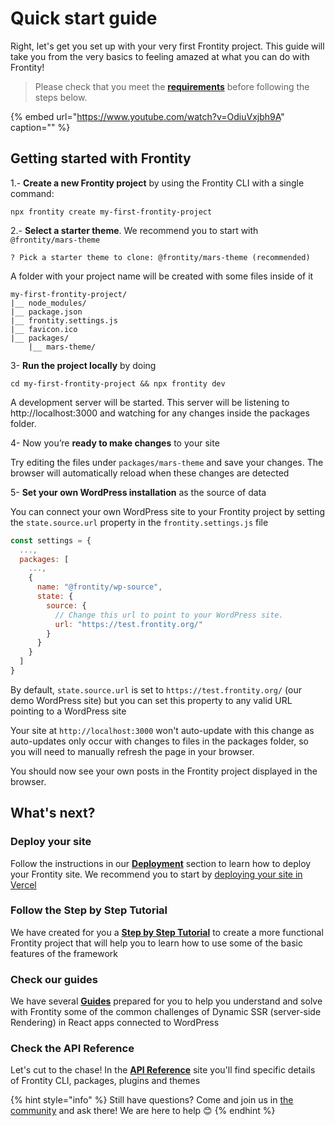 # Quick start guide

Right, let's get you set up with your very first Frontity project. This guide will take you from the very basics to feeling amazed at what you can do with Frontity!

> Please check that you meet the [**requirements**](README.md#requirements) before following the steps below.

{% embed url="https://www.youtube.com/watch?v=OdiuVxjbh9A" caption="" %}

## Getting started with Frontity

1.-  **Create a new Frontity project** by using the Frontity CLI with a single command:

```text
npx frontity create my-first-frontity-project
```

2.-  **Select a starter theme**. We recommend you to start with `@frontity/mars-theme`

```
? Pick a starter theme to clone: @frontity/mars-theme (recommended)
```

A folder with your project name will be created with some files inside of it

```
my-first-frontity-project/
|__ node_modules/
|__ package.json
|__ frontity.settings.js
|__ favicon.ico
|__ packages/
    |__ mars-theme/
```

3- **Run the project locally** by doing

```
cd my-first-frontity-project && npx frontity dev
```

A development server will be started. This server will be listening to http://localhost:3000 and watching for any changes inside the packages folder.


4- Now you’re **ready to make changes** to your site

Try editing the files under `packages/mars-theme` and save your changes. The browser will automatically reload when these changes are detected

5- **Set your own WordPress installation** as the source of data 

You can connect your own WordPress site to your Frontity project by setting the `state.source.url` property in the `frontity.settings.js` file

```javascript
const settings = {
  ...,
  packages: [
    ...,
    {
      name: "@frontity/wp-source",
      state: {
        source: {
          // Change this url to point to your WordPress site.
          url: "https://test.frontity.org/"
        }
      }
    }
  ]
}
```

By default, `state.source.url` is set to `https://test.frontity.org/` (our demo WordPress site) but you can set this property to any valid URL pointing to a WordPress site

Your site at `http://localhost:3000` won't auto-update with this change as auto-updates only occur with changes to files in the packages folder, so you will need to manually refresh the page in your browser.

You should now see your own posts in the Frontity project displayed in the browser.

## What's next?

### Deploy your site

Follow the instructions in our **[Deployment](https://docs.frontity.org/deployment)** section to learn how to deploy your Frontity site. We recommend you to start by [deploying your site in Vercel](https://docs.frontity.org/deployment/deploy-using-vercel)

### Follow the Step by Step Tutorial

We have created for you a **[Step by Step Tutorial](https://tutorial.frontity.org)** to create a more functional Frontity project that will help you to learn how to use some of the basic features of the framework

### Check our guides

We have several **[Guides](https://docs.frontity.org/guides)** prepared for you to help you understand and solve with Frontity some of the common challenges of Dynamic SSR (server-side Rendering) in React apps connected to WordPress

### Check the API Reference

Let's cut to the chase! In the **[API Reference](https://api.frontity.org)** site you'll find specific details of Frontity CLI, packages, plugins and themes

{% hint style="info" %}
Still have questions? Come and join us in [the community](https://community.frontity.org/) and ask there! We are here to help 😊
{% endhint %}

